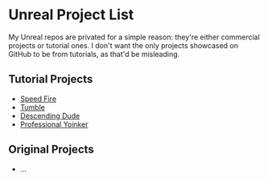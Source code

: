 # Unreal Project List

My Unreal repos are privated for a simple reason: they're either commercial projects or tutorial ones. I don't want the only projects showcased on GitHub to be from tutorials, as that'd be misleading.  

## Tutorial Projects

- [Speed Fire](https://mofumofustudios.itch.io/speed-fire)
- [Tumble](https://mofumofustudios.itch.io/tumble)
- [Descending Dude](https://mofumofustudios.itch.io/descending-dude)
- [Professional Yoinker](https://mofumofustudios.itch.io/professional-yoinker)

## Original Projects

- ...


